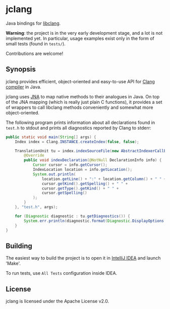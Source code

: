 # jclang

Java bindings for [libclang](http://clang.llvm.org/doxygen/group__CINDEX.html).

**Warning**: the project is in the very early development stage, and a lot is not implemented yet. In particular, usage examples exist only in the form of small tests (found in `tests/`).

Contributions are welcome!

## Synopsis

jclang provides efficient, object-oriented and easy-to-use API for [Clang compiler](http://clang.llvm.org) in Java. 

jclang uses [JNA](http://github.com/twall/jna) to map native methods to their analogues in Java. On top of the JNA mapping (which is really just plain C functions), it provides a set of wrappers to call libclang methods conveniently and somewhat more object-oriented.

The following program prints information about all declarations found in `test.h` to stdout and prints all diagnostics reported by Clang to stderr:
```java
public static void main(String[] args) {
    Index index = Clang.INSTANCE.createIndex(false, false);

    TranslationUnit tu = index.indexSourceFile(new AbstractIndexerCallback() {
        @Override
        public void indexDeclaration(@NotNull DeclarationInfo info) {
            Cursor cursor = info.getCursor();
            IndexLocation location = info.getLocation();
            System.out.println(
                location.getLine() + ":" + location.getColumn() + " " +
                cursor.getKind().getSpelling() + " " +
                cursor.getType().getKind() + " " +
                cursor.getSpelling()
            );
        }
    }, "test.h", args);

    for (Diagnostic diagnostic : tu.getDiagnostics()) {
        System.err.println(diagnostic.format(Diagnostic.DisplayOptions.DISPLAY_SOURCE_LOCATION));
    }
}
```

## Building

The easiest way to build the project is to open it in [IntelliJ IDEA](http://www.jetbrains.com/idea/) and launch 'Make'.

To run tests, use `All Tests` configuration inside IDEA.

## License

jclang is licensed under the Apache License v2.0.
